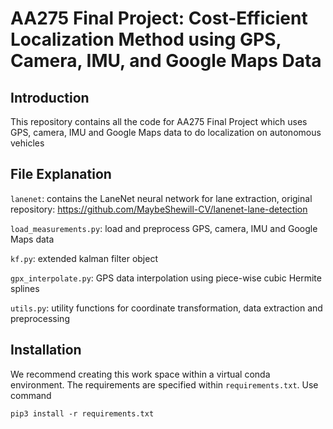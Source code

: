 # AA275 Final Project: Cost-Efficient Localization Method using GPS, Camera, IMU, and Google Maps Data

## Introduction
This repository contains all the code for AA275 Final Project which uses GPS, camera, IMU and Google Maps data to do localization on autonomous vehicles

## File Explanation
`lanenet`: contains the LaneNet neural network for lane extraction, original repository: https://github.com/MaybeShewill-CV/lanenet-lane-detection

`load_measurements.py`: load and preprocess GPS, camera, IMU and Google Maps data

`kf.py`: extended kalman filter object

`gpx_interpolate.py`: GPS data interpolation using piece-wise cubic Hermite splines 

`utils.py`: utility functions for coordinate transformation, data extraction and preprocessing

## Installation
We recommend creating this work space within a virtual conda environment. The requirements are specified within `requirements.txt`. Use command 
```
pip3 install -r requirements.txt
```
